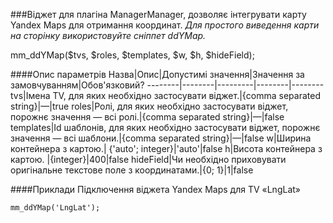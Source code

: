 ###Віджет для плагіна ManagerManager, дозволяє інтегрувати карту Yandex Maps для отримання координат.
*Для простого виведення карти на сторінку використовуйте сніппет ddYMap.*

mm_ddYMap($tvs, $roles, $templates, $w, $h, $hideField);

####Опис параметрів
Назва|Опис|Допустимі значення|Значення за замовчуванням|Обов'язковий?
--------|--------|---------|--------|--------
tvs|Імена TV, для яких необхідно застосувати віджет.|{comma separated string}|—|true
roles|Ролі, для яких необхідно застосувати віджет, порожнє значення — всі ролі.|{comma separated string}|—|false
templates|Id шаблонів, для яких необхідно застосувати віджет, порожнє значення — всі шаблони.|{comma separated string}|—|false
w|Ширина контейнера з картою.|	{'auto'; integer}|'auto'|false
h|Висота контейнера з картою.	|{integer}|400|false
hideField|Чи необхідно приховувати оригінальне текстове поле з координатами.|{0; 1}|1|false

####Приклади
Підключення віджета Yandex Maps для TV «LngLat»
	
	mm_ddYMap('LngLat');
